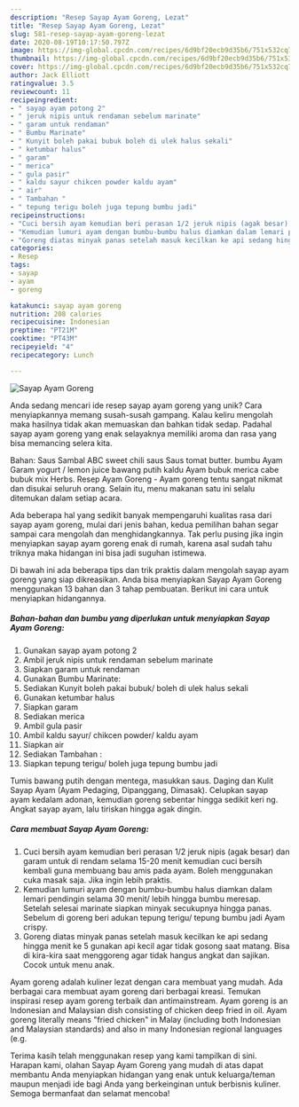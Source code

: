 ```yaml
---
description: "Resep Sayap Ayam Goreng, Lezat"
title: "Resep Sayap Ayam Goreng, Lezat"
slug: 581-resep-sayap-ayam-goreng-lezat
date: 2020-08-19T10:17:50.797Z
image: https://img-global.cpcdn.com/recipes/6d9bf20ecb9d35b6/751x532cq70/sayap-ayam-goreng-foto-resep-utama.jpg
thumbnail: https://img-global.cpcdn.com/recipes/6d9bf20ecb9d35b6/751x532cq70/sayap-ayam-goreng-foto-resep-utama.jpg
cover: https://img-global.cpcdn.com/recipes/6d9bf20ecb9d35b6/751x532cq70/sayap-ayam-goreng-foto-resep-utama.jpg
author: Jack Elliott
ratingvalue: 3.5
reviewcount: 11
recipeingredient:
- " sayap ayam potong 2"
- " jeruk nipis untuk rendaman sebelum marinate"
- " garam untuk rendaman"
- " Bumbu Marinate"
- " Kunyit boleh pakai bubuk boleh di ulek halus sekali"
- " ketumbar halus"
- " garam"
- " merica"
- " gula pasir"
- " kaldu sayur chikcen powder kaldu ayam"
- " air"
- " Tambahan "
- " tepung terigu boleh juga tepung bumbu jadi"
recipeinstructions:
- "Cuci bersih ayam kemudian beri perasan 1/2 jeruk nipis (agak besar) dan garam untuk di rendam selama 15-20 menit kemudian cuci bersih kembali guna membuang bau amis pada ayam. Boleh menggunakan cuka masak saja. Jika ingin lebih praktis."
- "Kemudian lumuri ayam dengan bumbu-bumbu halus diamkan dalam lemari pendingin selama 30 menit/ lebih hingga bumbu meresap. Setelah selesai marinate siapkan minyak secukupnya hingga panas. Sebelum di goreng beri adukan tepung terigu/ tepung bumbu jadi Ayam crispy."
- "Goreng diatas minyak panas setelah masuk kecilkan ke api sedang hingga menit ke 5 gunakan api kecil agar tidak gosong saat matang. Bisa di kira-kira saat menggoreng agar tidak hangus angkat dan sajikan. Cocok untuk menu anak."
categories:
- Resep
tags:
- sayap
- ayam
- goreng

katakunci: sayap ayam goreng 
nutrition: 208 calories
recipecuisine: Indonesian
preptime: "PT21M"
cooktime: "PT43M"
recipeyield: "4"
recipecategory: Lunch

---
```



![Sayap Ayam Goreng](https://img-global.cpcdn.com/recipes/6d9bf20ecb9d35b6/751x532cq70/sayap-ayam-goreng-foto-resep-utama.jpg)

Anda sedang mencari ide resep sayap ayam goreng yang unik? Cara menyiapkannya memang susah-susah gampang. Kalau keliru mengolah maka hasilnya tidak akan memuaskan dan bahkan tidak sedap. Padahal sayap ayam goreng yang enak selayaknya memiliki aroma dan rasa yang bisa memancing selera kita.

Bahan: Saus Sambal ABC sweet chili saus Saus tomat butter. bumbu Ayam Garam yogurt / lemon juice bawang putih kaldu Ayam bubuk merica cabe bubuk mix Herbs. Resep Ayam Goreng - Ayam goreng tentu sangat nikmat dan disukai seluruh orang. Selain itu, menu makanan satu ini selalu ditemukan dalam setiap acara.

Ada beberapa hal yang sedikit banyak mempengaruhi kualitas rasa dari sayap ayam goreng, mulai dari jenis bahan, kedua pemilihan bahan segar sampai cara mengolah dan menghidangkannya. Tak perlu pusing jika ingin menyiapkan sayap ayam goreng enak di rumah, karena asal sudah tahu triknya maka hidangan ini bisa jadi suguhan istimewa.


Di bawah ini ada beberapa tips dan trik praktis dalam mengolah sayap ayam goreng yang siap dikreasikan. Anda bisa menyiapkan Sayap Ayam Goreng menggunakan 13 bahan dan 3 tahap pembuatan. Berikut ini cara untuk menyiapkan hidangannya.

<!--inarticleads1-->

##### Bahan-bahan dan bumbu yang diperlukan untuk menyiapkan Sayap Ayam Goreng:

1. Gunakan  sayap ayam potong 2
1. Ambil  jeruk nipis untuk rendaman sebelum marinate
1. Siapkan  garam untuk rendaman
1. Gunakan  Bumbu Marinate:
1. Sediakan  Kunyit boleh pakai bubuk/ boleh di ulek halus sekali
1. Gunakan  ketumbar halus
1. Siapkan  garam
1. Sediakan  merica
1. Ambil  gula pasir
1. Ambil  kaldu sayur/ chikcen powder/ kaldu ayam
1. Siapkan  air
1. Sediakan  Tambahan :
1. Siapkan  tepung terigu/ boleh juga tepung bumbu jadi


Tumis bawang putih dengan mentega, masukkan saus. Daging dan Kulit Sayap Ayam (Ayam Pedaging, Dipanggang, Dimasak). Celupkan sayap ayam kedalam adonan, kemudian goreng sebentar hingga sedikit keri ng. Angkat sayap ayam, lalu tiriskan hingga agak dingin. 

<!--inarticleads2-->

##### Cara membuat Sayap Ayam Goreng:

1. Cuci bersih ayam kemudian beri perasan 1/2 jeruk nipis (agak besar) dan garam untuk di rendam selama 15-20 menit kemudian cuci bersih kembali guna membuang bau amis pada ayam. Boleh menggunakan cuka masak saja. Jika ingin lebih praktis.
1. Kemudian lumuri ayam dengan bumbu-bumbu halus diamkan dalam lemari pendingin selama 30 menit/ lebih hingga bumbu meresap. Setelah selesai marinate siapkan minyak secukupnya hingga panas. Sebelum di goreng beri adukan tepung terigu/ tepung bumbu jadi Ayam crispy.
1. Goreng diatas minyak panas setelah masuk kecilkan ke api sedang hingga menit ke 5 gunakan api kecil agar tidak gosong saat matang. Bisa di kira-kira saat menggoreng agar tidak hangus angkat dan sajikan. Cocok untuk menu anak.


Ayam goreng adalah kuliner lezat dengan cara membuat yang mudah. Ada berbagai cara membuat ayam goreng dari berbagai kreasi. Temukan inspirasi resep ayam goreng terbaik dan antimainstream. Ayam goreng is an Indonesian and Malaysian dish consisting of chicken deep fried in oil. Ayam goreng literally means &#34;fried chicken&#34; in Malay (including both Indonesian and Malaysian standards) and also in many Indonesian regional languages (e.g. 

Terima kasih telah menggunakan resep yang kami tampilkan di sini. Harapan kami, olahan Sayap Ayam Goreng yang mudah di atas dapat membantu Anda menyiapkan hidangan yang enak untuk keluarga/teman maupun menjadi ide bagi Anda yang berkeinginan untuk berbisnis kuliner. Semoga bermanfaat dan selamat mencoba!
